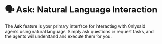 # 🗣️ Ask: Natural Language Interaction

The **Ask** feature is your primary interface for interacting with Onlysaid agents using natural language. Simply ask questions or request tasks, and the agents will understand and execute them for you.
